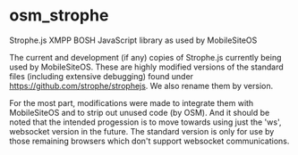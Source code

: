 osm_strophe
===========

Strophe.js XMPP BOSH JavaScript library as used by MobileSiteOS

The current and development (if any) copies of Strophe.js currently being used by MobileSiteOS. These are highly modified versions of the standard files (including extensive debugging) found under https://github.com/strophe/strophejs. We also rename them by version.

For the most part, modifications were made to integrate them with MobileSiteOS and to strip out unused code (by OSM). And it should be noted that the intended progession is to move towards using just the 'ws', websocket version in the future. The standard version is only for use by those remaining browsers which don't support websocket communications.
